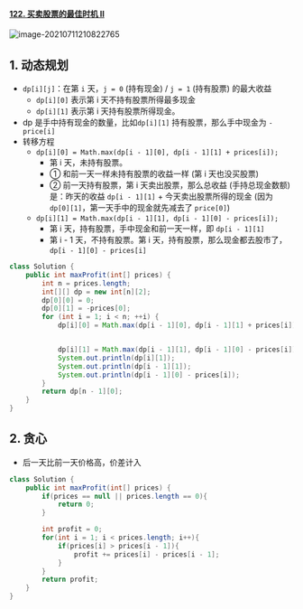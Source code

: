 #### [122. 买卖股票的最佳时机 II](https://leetcode-cn.com/problems/best-time-to-buy-and-sell-stock-ii/)

![image-20210711210822765](https://raw.githubusercontent.com/TWDH/Leetcode-From-Zero/pictures/img/image-20210711210822765.png)

## 1. 动态规划

- `dp[i][j]`：在第 `i` 天，`j = 0` (持有现金) / `j = 1` (持有股票) 的最大收益
  - `dp[i][0]` 表示第 i 天不持有股票所得最多现金
  - `dp[i][1]` 表示第 i 天持有股票所得现金。
- dp 是手中持有现金的数量，比如`dp[i][1]` 持有股票，那么手中现金为 `-price[i]`
- 转移方程
  - `dp[i][0] = Math.max(dp[i - 1][0], dp[i - 1][1] + prices[i]);`
    - 第 i 天，未持有股票。
    - ① 和前一天一样未持有股票的收益一样 (第 i 天也没买股票) 
    - ② 前一天持有股票，第  i 天卖出股票，那么总收益 (手持总现金数额) 是：昨天的收益 `dp[i - 1][1]` + 今天卖出股票所得的现金 (因为 `dp[0][1]`，第一天手中的现金就先减去了 `price[0]`)
  - `dp[i][1] = Math.max(dp[i - 1][1], dp[i - 1][0] - prices[i]);`
    - 第 i 天，持有股票，手中现金和前一天一样，即 `dp[i - 1][1]`
    - 第 i - 1 天，不持有股票。第 i 天，持有股票，那么现金都去股市了，`dp[i - 1][0] - prices[i]`

```java
class Solution {
    public int maxProfit(int[] prices) {
        int n = prices.length;
        int[][] dp = new int[n][2];
        dp[0][0] = 0;
        dp[0][1] = -prices[0];
        for (int i = 1; i < n; ++i) {
            dp[i][0] = Math.max(dp[i - 1][0], dp[i - 1][1] + prices[i]);


            dp[i][1] = Math.max(dp[i - 1][1], dp[i - 1][0] - prices[i]);
            System.out.println(dp[i][1]);
            System.out.println(dp[i - 1][1]);
            System.out.println(dp[i - 1][0] - prices[i]);
        }
        return dp[n - 1][0];
    }
}
```

## 2. 贪心

- 后一天比前一天价格高，价差计入

```java
class Solution {
    public int maxProfit(int[] prices) {
        if(prices == null || prices.length == 0){
            return 0;
        }

        int profit = 0;
        for(int i = 1; i < prices.length; i++){
            if(prices[i] > prices[i - 1]){
                profit += prices[i] - prices[i - 1];
            }
        }
        return profit;
    }
}
```

